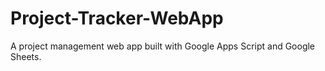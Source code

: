 # Project-Tracker-WebApp
A project management web app built with Google Apps Script and Google Sheets.
